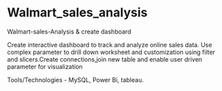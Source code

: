# Walmart_sales_analysis
Walmart-sales-Analysis &amp; create dashboard

Create interactive dashboard to track and analyze online sales data. Use complex parameter to drill down worksheet and customization using filter and slicers.Create connections,join new table and enable user driven parameter for visualization


Tools/Technologies - MySQL, Power Bi, tableau.
           
